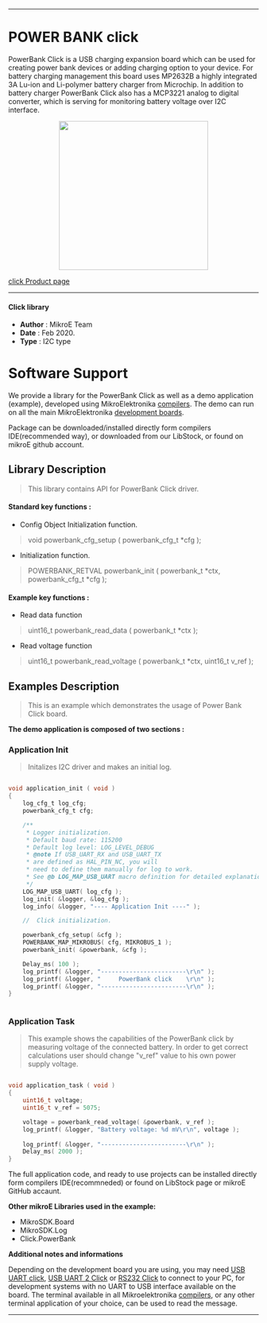 
---
# POWER BANK click

PowerBank Click is a USB charging expansion board which can be used for creating power bank devices or adding charging option to your device. For battery charging management this board uses MP2632B a highly integrated 3A Lu-ion and Li-polymer battery charger from Microchip. In addition to battery charger PowerBank Click also has a MCP3221 analog to digital converter, which is serving for monitoring battery voltage over I2C interface.

<p align="center">
  <img src="https://download.mikroe.com/images/click_for_ide/powerbank_click.png" height=300px>
</p>

[click Product page](https://www.mikroe.com/power-bank-click)

---


#### Click library 

- **Author**        : MikroE Team
- **Date**          : Feb 2020.
- **Type**          : I2C type


# Software Support

We provide a library for the PowerBank Click 
as well as a demo application (example), developed using MikroElektronika 
[compilers](https://shop.mikroe.com/compilers). 
The demo can run on all the main MikroElektronika [development boards](https://shop.mikroe.com/development-boards).

Package can be downloaded/installed directly form compilers IDE(recommended way), or downloaded from our LibStock, or found on mikroE github account. 

## Library Description

> This library contains API for PowerBank Click driver.

#### Standard key functions :

- Config Object Initialization function.
> void powerbank_cfg_setup ( powerbank_cfg_t *cfg ); 
 
- Initialization function.
> POWERBANK_RETVAL powerbank_init ( powerbank_t *ctx, powerbank_cfg_t *cfg );



#### Example key functions :

- Read data function
> uint16_t powerbank_read_data ( powerbank_t *ctx );
 
- Read voltage function
> uint16_t powerbank_read_voltage ( powerbank_t *ctx, uint16_t v_ref );


## Examples Description

> 
> This is an example which demonstrates the usage of Power Bank Click board.
> 

**The demo application is composed of two sections :**

### Application Init 

> Initalizes I2C driver and makes an initial log.

```c

void application_init ( void )
{
    log_cfg_t log_cfg;
    powerbank_cfg_t cfg;

    /** 
     * Logger initialization.
     * Default baud rate: 115200
     * Default log level: LOG_LEVEL_DEBUG
     * @note If USB_UART_RX and USB_UART_TX 
     * are defined as HAL_PIN_NC, you will 
     * need to define them manually for log to work. 
     * See @b LOG_MAP_USB_UART macro definition for detailed explanation.
     */
    LOG_MAP_USB_UART( log_cfg );
    log_init( &logger, &log_cfg );
    log_info( &logger, "---- Application Init ----" );

    //  Click initialization.

    powerbank_cfg_setup( &cfg );
    POWERBANK_MAP_MIKROBUS( cfg, MIKROBUS_1 );
    powerbank_init( &powerbank, &cfg );

    Delay_ms( 100 );
    log_printf( &logger, "------------------------\r\n" );
    log_printf( &logger, "     PowerBank click    \r\n" );
    log_printf( &logger, "------------------------\r\n" );
}
  
```

### Application Task

> This example shows the capabilities of the PowerBank click by measuring voltage of the connected battery. In order to get correct calculations user should change "v_ref" value to his own power supply voltage.

```c

void application_task ( void )
{
    uint16_t voltage;
    uint16_t v_ref = 5075;

    voltage = powerbank_read_voltage( &powerbank, v_ref );
    log_printf( &logger, "Battery voltage: %d mV\r\n", voltage );
    
    log_printf( &logger, "------------------------\r\n" );
    Delay_ms( 2000 );
}  

```

The full application code, and ready to use projects can be  installed directly form compilers IDE(recommneded) or found on LibStock page or mikroE GitHub accaunt.

**Other mikroE Libraries used in the example:** 

- MikroSDK.Board
- MikroSDK.Log
- Click.PowerBank

**Additional notes and informations**

Depending on the development board you are using, you may need 
[USB UART click](https://shop.mikroe.com/usb-uart-click), 
[USB UART 2 Click](https://shop.mikroe.com/usb-uart-2-click) or 
[RS232 Click](https://shop.mikroe.com/rs232-click) to connect to your PC, for 
development systems with no UART to USB interface available on the board. The 
terminal available in all Mikroelektronika 
[compilers](https://shop.mikroe.com/compilers), or any other terminal application 
of your choice, can be used to read the message.



---
